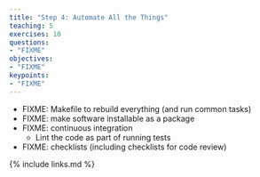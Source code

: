 ```yaml
---
title: "Step 4: Automate All the Things"
teaching: 5
exercises: 10
questions:
- "FIXME"
objectives:
- "FIXME"
keypoints:
- "FIXME"
---
```


*   FIXME: Makefile to rebuild everything (and run common tasks)
*   FIXME: make software installable as a package
*   FIXME: continuous integration
    *   Lint the code as part of running tests
*   FIXME: checklists (including checklists for code review)

{% include links.md %}
